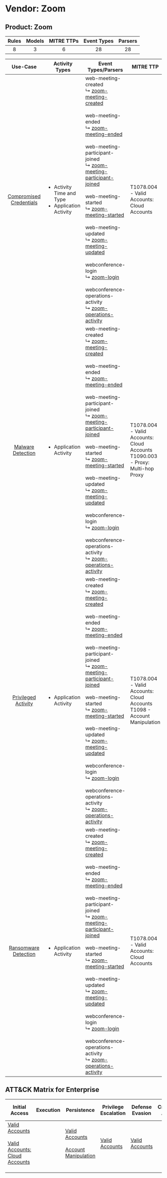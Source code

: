 Vendor: Zoom
============
Product: Zoom
-------------
| Rules | Models | MITRE TTPs | Event Types | Parsers |
|:-----:|:------:|:----------:|:-----------:|:-------:|
|   8   |   3    |     6      |     28      |   28    |

|                                 Use-Case                                  | Activity Types                                                         | Event Types/Parsers                                                                                                                                                                                                                                                                                                                                                                                                                                                                                                                                                                                                                                                                                                                                                                                    | MITRE TTP                                                                            | Content                                             |
|:-------------------------------------------------------------------------:| ---------------------------------------------------------------------- | ------------------------------------------------------------------------------------------------------------------------------------------------------------------------------------------------------------------------------------------------------------------------------------------------------------------------------------------------------------------------------------------------------------------------------------------------------------------------------------------------------------------------------------------------------------------------------------------------------------------------------------------------------------------------------------------------------------------------------------------------------------------------------------------------------ | ------------------------------------------------------------------------------------ | --------------------------------------------------- |
| [Compromised Credentials](../UseCases/usecase_compromised_credentials.md) | <ul><li>Activity Time  and Type</li><li>Application Activity</li></ul> |  web-meeting-created<br> ↳ [zoom-meeting-created](../Parsers/parserContent_zoom-meeting-created.md)<br><br> web-meeting-ended<br> ↳ [zoom-meeting-ended](../Parsers/parserContent_zoom-meeting-ended.md)<br><br> web-meeting-participant-joined<br> ↳ [zoom-meeting-participant-joined](../Parsers/parserContent_zoom-meeting-participant-joined.md)<br><br> web-meeting-started<br> ↳ [zoom-meeting-started](../Parsers/parserContent_zoom-meeting-started.md)<br><br> web-meeting-updated<br> ↳ [zoom-meeting-updated](../Parsers/parserContent_zoom-meeting-updated.md)<br><br> webconference-login<br> ↳ [zoom-login](../Parsers/parserContent_zoom-login.md)<br><br> webconference-operations-activity<br> ↳ [zoom-operations-activity](../Parsers/parserContent_zoom-operations-activity.md)<br> | T1078.004 - Valid Accounts: Cloud Accounts<br>                                       | <ul><li>2 Rules</li></ul><ul><li>1 Models</li></ul> |
|       [Malware Detection](../UseCases/usecase_malware_detection.md)       | <ul><li>Application Activity</li></ul>                                 |  web-meeting-created<br> ↳ [zoom-meeting-created](../Parsers/parserContent_zoom-meeting-created.md)<br><br> web-meeting-ended<br> ↳ [zoom-meeting-ended](../Parsers/parserContent_zoom-meeting-ended.md)<br><br> web-meeting-participant-joined<br> ↳ [zoom-meeting-participant-joined](../Parsers/parserContent_zoom-meeting-participant-joined.md)<br><br> web-meeting-started<br> ↳ [zoom-meeting-started](../Parsers/parserContent_zoom-meeting-started.md)<br><br> web-meeting-updated<br> ↳ [zoom-meeting-updated](../Parsers/parserContent_zoom-meeting-updated.md)<br><br> webconference-login<br> ↳ [zoom-login](../Parsers/parserContent_zoom-login.md)<br><br> webconference-operations-activity<br> ↳ [zoom-operations-activity](../Parsers/parserContent_zoom-operations-activity.md)<br> | T1078.004 - Valid Accounts: Cloud Accounts<br>T1090.003 - Proxy: Multi-hop Proxy<br> | <ul><li>2 Rules</li></ul>                           |
|     [Privileged Activity](../UseCases/usecase_privileged_activity.md)     | <ul><li>Application Activity</li></ul>                                 |  web-meeting-created<br> ↳ [zoom-meeting-created](../Parsers/parserContent_zoom-meeting-created.md)<br><br> web-meeting-ended<br> ↳ [zoom-meeting-ended](../Parsers/parserContent_zoom-meeting-ended.md)<br><br> web-meeting-participant-joined<br> ↳ [zoom-meeting-participant-joined](../Parsers/parserContent_zoom-meeting-participant-joined.md)<br><br> web-meeting-started<br> ↳ [zoom-meeting-started](../Parsers/parserContent_zoom-meeting-started.md)<br><br> web-meeting-updated<br> ↳ [zoom-meeting-updated](../Parsers/parserContent_zoom-meeting-updated.md)<br><br> webconference-login<br> ↳ [zoom-login](../Parsers/parserContent_zoom-login.md)<br><br> webconference-operations-activity<br> ↳ [zoom-operations-activity](../Parsers/parserContent_zoom-operations-activity.md)<br> | T1078.004 - Valid Accounts: Cloud Accounts<br>T1098 - Account Manipulation<br>       | <ul><li>3 Rules</li></ul><ul><li>2 Models</li></ul> |
|    [Ransomware Detection](../UseCases/usecase_ransomware_detection.md)    | <ul><li>Application Activity</li></ul>                                 |  web-meeting-created<br> ↳ [zoom-meeting-created](../Parsers/parserContent_zoom-meeting-created.md)<br><br> web-meeting-ended<br> ↳ [zoom-meeting-ended](../Parsers/parserContent_zoom-meeting-ended.md)<br><br> web-meeting-participant-joined<br> ↳ [zoom-meeting-participant-joined](../Parsers/parserContent_zoom-meeting-participant-joined.md)<br><br> web-meeting-started<br> ↳ [zoom-meeting-started](../Parsers/parserContent_zoom-meeting-started.md)<br><br> web-meeting-updated<br> ↳ [zoom-meeting-updated](../Parsers/parserContent_zoom-meeting-updated.md)<br><br> webconference-login<br> ↳ [zoom-login](../Parsers/parserContent_zoom-login.md)<br><br> webconference-operations-activity<br> ↳ [zoom-operations-activity](../Parsers/parserContent_zoom-operations-activity.md)<br> | T1078.004 - Valid Accounts: Cloud Accounts<br>                                       | <ul><li>1 Rules</li></ul>                           |

ATT&CK Matrix for Enterprise
----------------------------
| Initial Access                                                                                                                                             | Execution | Persistence                                                                                                                                  | Privilege Escalation                                                | Defense Evasion                                                     | Credential Access | Discovery | Lateral Movement | Collection | Command and Control                                                                                                                       | Exfiltration | Impact |
| ---------------------------------------------------------------------------------------------------------------------------------------------------------- | --------- | -------------------------------------------------------------------------------------------------------------------------------------------- | ------------------------------------------------------------------- | ------------------------------------------------------------------- | ----------------- | --------- | ---------------- | ---------- | ----------------------------------------------------------------------------------------------------------------------------------------- | ------------ | ------ |
| [Valid Accounts](https://attack.mitre.org/techniques/T1078)<br><br>[Valid Accounts: Cloud Accounts](https://attack.mitre.org/techniques/T1078/004)<br><br> |           | [Valid Accounts](https://attack.mitre.org/techniques/T1078)<br><br>[Account Manipulation](https://attack.mitre.org/techniques/T1098)<br><br> | [Valid Accounts](https://attack.mitre.org/techniques/T1078)<br><br> | [Valid Accounts](https://attack.mitre.org/techniques/T1078)<br><br> |                   |           |                  |            | [Proxy: Multi-hop Proxy](https://attack.mitre.org/techniques/T1090/003)<br><br>[Proxy](https://attack.mitre.org/techniques/T1090)<br><br> |              |        |